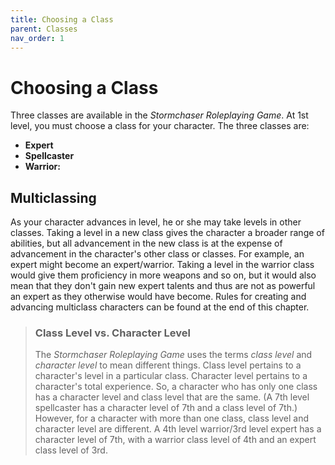 ```yaml
---
title: Choosing a Class
parent: Classes
nav_order: 1
---
```


# Choosing a Class
Three classes are available in the *Stormchaser Roleplaying Game*. At 1st level, you must choose a class for your character. The three classes are:
* **Expert** 
* **Spellcaster**
* **Warrior:**

## Multiclassing
As your character advances in level, he or she may take levels in other classes. Taking a level in a new class gives the character a broader range of abilities, but all advancement in the new class is at the expense of advancement in the character's other class or classes. For example, an expert might become an expert/warrior. Taking a level in the warrior class would give them proficiency in more weapons and so on, but it would also mean that they don't gain new expert talents and thus are not as powerful an expert as they otherwise would have become. Rules for creating and advancing multiclass characters can be found at the end of this chapter.

> ### Class Level vs. Character Level
> The *Stormchaser Roleplaying Game* uses the terms *class level* and *character level* to mean different things. Class level pertains to a character's level in a particular class. Character level pertains to a character's total experience. So, a character who has only one class has a character level and class level that are the same. (A 7th level spellcaster has a character level of 7th and a class level of 7th.) However, for a character with more than one class, class level and character level are different. A 4th level warrior/3rd level expert has a character level of 7th, with a warrior class level of 4th and an expert class level of 3rd.